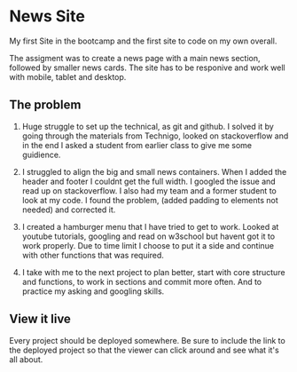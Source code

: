 # News Site

My first Site in the bootcamp and the first site to code on my own overall. 

The assigment was to create a news page with a main news section, followed by smaller news cards.
The site has to be responive and work well with mobile, tablet and desktop. 

## The problem

1. Huge struggle to set up the technical, as git and github. I solved it by going through the materials from Technigo, looked on stackoverflow and in the end I asked a student from earlier class to give me some guidience. 

2. I struggled to align the big and small news containers. When I added the header and footer I couldnt get the full width. I googled the issue and read up on stackoverflow. I also had my team and a former student to look at my code. I found the problem, (added padding to elements not needed) and corrected it.

3. I created a hamburger menu that I have tried to get to work. Looked at youtube tutorials, googling and read on w3school but havent got it to work properly. Due to time limit I choose to put it a side and continue  with other functions that was required. 

4. I take with me to the next project to plan better, start with core structure and functions, to work in sections and commit more often. 
And to practice my asking and googling skills.


## View it live
Every project should be deployed somewhere. Be sure to include the link to the deployed project so that the viewer can click around and see what it's all about.
